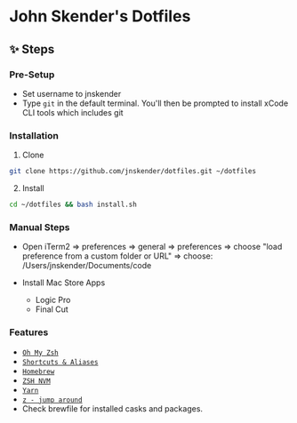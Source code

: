 # John Skender's Dotfiles

## ✨ Steps

### Pre-Setup
- Set username to jnskender
- Type ````git```` in the default terminal. You'll then be prompted to install xCode CLI tools which includes git

###  Installation
1. Clone
```bash
git clone https://github.com/jnskender/dotfiles.git ~/dotfiles
```
2. Install

```bash
cd ~/dotfiles && bash install.sh
```

### Manual Steps
* Open iTerm2 => preferences => general => preferences => choose "load preference from a custom folder or URL" => choose: /Users/jnskender/Documents/code

* Install Mac Store Apps
  * Logic Pro
  * Final Cut

###  Features

- [`Oh My Zsh`](https://github.com/robbyrussell/oh-my-zsh)
- [`Shortcuts & Aliases`](./docs/Aliases.md)
- [`Homebrew`](http://brew.sh/)
- [`ZSH NVM`](https://github.com/lukechilds/zsh-nvm)
- [`Yarn`](https://yarnpkg.com/)
- [`z - jump around`](https://github.com/robbyrussell/oh-my-zsh/tree/master/plugins/z)
- Check brewfile for installed casks and packages.
